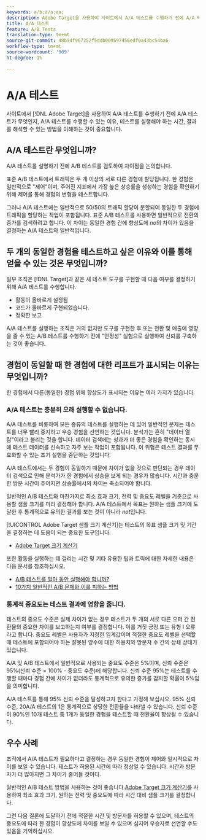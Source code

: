 ```yaml
---
keywords: a/b;a/a;aa;
description: Adobe Target을 사용하여 사이트에서 A/A 테스트를 수행하기 전에 A/A 테스트가 무엇인지, A/A 테스트를 수행할 수 있는 이유, 테스트 실행 시간 및 결과 해석 방법을 이해하는 것이 중요합니다.
title: A/A 테스트
feature: A/B Tests
translation-type: tm+mt
source-git-commit: 48b94f967252f5ddb009597456edf0a43bc54ba6
workflow-type: tm+mt
source-wordcount: '909'
ht-degree: 1%

---
```



# A/A 테스트

사이트에서 [!DNL Adobe Target]을 사용하여 A/A 테스트를 수행하기 전에 A/A 테스트가 무엇인지, A/A 테스트를 수행할 수 있는 이유, 테스트를 실행해야 하는 시간, 결과를 해석할 수 있는 방법을 이해하는 것이 중요합니다.

## A/A 테스트란 무엇입니까?

A/A 테스트를 설명하기 전에 A/B 테스트를 검토하여 차이점을 논의합니다.

표준 A/B 테스트에서 트래픽은 두 개 이상의 서로 다른 경험에 할당됩니다. 한 경험은 일반적으로 &quot;제어&quot;이며, 주어진 지표에서 가장 높은 상승률을 생성하는 경험을 확인하기 위해 제어를 통해 경험의 변형을 테스트합니다.

그러나 A/A 테스트에는 일반적으로 50/50의 트래픽 할당이 분할되어 동일한 두 경험에 트래픽을 할당하는 작업이 포함됩니다. 표준 A/B 테스트를 사용하면 일반적으로 전환의 증가를 검색하려고 합니다. 이 차이는 동일한 경험 간에 향상도에 *no*&#x200B;의 차이가 있음을 결정하는 A/A 테스트와 일반적입니다.

## 두 개의 동일한 경험을 테스트하고 싶은 이유와 이를 통해 얻을 수 있는 것은 무엇입니까?

일부 조직은 [!DNL Target]과 같은 새 테스트 도구를 구현할 때 다음 여부를 결정하기 위해 A/A 테스트를 수행합니다.

* 활동이 올바르게 설정됨
* 코드가 올바르게 구현되었습니다.
* 정확한 보고

A/A 테스트를 실행하는 조직은 거의 없지만 도구를 구현한 후 또는 전환 및 매출에 영향을 줄 수 있는 A/B 테스트를 수행하기 전에 &quot;안정성&quot; 실험으로 실행하여 신뢰를 구축하는 것이 좋습니다.

## 경험이 동일할 때 한 경험에 대한 리프트가 표시되는 이유는 무엇입니까?

한 경험에서 다른(동일한) 경험 위에 향상도가 표시되는 이유는 여러 가지가 있습니다.

### A/A 테스트는 충분히 오래 실행할 수 없습니다.

A/A 테스트를 비롯하여 모든 종류의 테스트를 실행하는 데 있어 일반적인 문제는 테스트를 너무 빨리 중지하고 우승 경험을 선언하는 것입니다. 분석가는 흔히 &quot;데이터 열람&quot;이라고 불리는 것을 합니다. 데이터 검색에는 성과가 더 좋은 경험을 확인하는 동시에 테스트 데이터를 신속하고 자주 보는 작업이 포함됩니다. 이 위험은 테스트 결과를 무효화할 수 있는 조기 실행을 중단하는 것입니다.

A/A 테스트에서는 두 경험이 동일하기 때문에 차이가 없을 것으로 판단되는 경우 데이터 검색으로 인해 분석가가 한 경험에서 상승을 보게 되는 경우가 많습니다. 시간과 충분한 방문 시간이 주어지면 상승률에서의 차이는 축소되어야 합니다.

일반적인 A/B 테스트와 마찬가지로 최소 효과 크기, 전력 및 중요도 레벨을 기준으로 사용할 샘플 크기를 미리 결정해야 합니다. A/A 테스트에서 목표는 원하는 샘플 크기에 도달한 후 통계적으로 유의한 결과를 보는 것이 아니라 *not*&#x200B;입니다.

[!UICONTROL Adobe Target 샘플 크기 계산기]는 테스트의 목표 샘플 크기 및 기간을 결정하는 데 도움이 되는 중요한 도구입니다.

* [Adobe Target 크기 계산기](/help/c-activities/t-test-ab/sample-size-determination.md#section_6B8725BD704C4AFE939EF2A6B6E834E6)

또한 활동을 실행하는 데 걸리는 시간 및 기타 유용한 팁과 트릭에 대한 자세한 내용은 다음 문서를 참조하십시오.

* [A/B 테스트를 얼마 동안 실행해야 합니까?](/help/c-activities/t-test-ab/sample-size-determination.md)
* [10가지 일반적인 A/B 문제와 이를 피하는 방법](/help/c-activities/t-test-ab/common-ab-testing-pitfalls.md)

### 통계적 중요도는 테스트 결과에 영향을 줍니다.

테스트의 중요도 수준은 실제 차이가 없는 경우 테스트가 두 개의 서로 다른 오퍼 간 전환율의 중요한 차이를 보고하는지 여부를 결정합니다. 이를 거짓 긍정 또는 유형 I 오류라고 합니다. 중요도 레벨은 사용자가 지정한 임계값이며 적절한 중요도 레벨을 선택할 때 테스트에 포함되어야 하는 잘못된 양수에 대한 허용치와 방문자 수 간의 상쇄 상태가 있습니다.

A/A 및 A/B 테스트에서 일반적으로 사용되는 중요도 수준은 5%이며, 신뢰 수준은 95%(신뢰 수준 = 100% - 중요도 수준)에 해당합니다. 신뢰 수준 95%는 테스트를 수행할 때마다 경험 간에 차이가 없더라도 통계적으로 유의한 증가를 감지할 확률이 5%임을 의미합니다.

A/A 테스트를 통해 95% 신뢰 수준을 달성하고자 한다고 가정해 보십시오. 95% 신뢰 수준, 20A/A 테스트의 1은 통계적으로 상당한 전환율을 나타낼 수 있습니다. 신뢰 수준이 90%인 10개 테스트 중 1개가 동일한 경험을 테스트할 때 전환율이 향상될 수 있습니다.

## 우수 사례

조직에서 A/A 테스트가 필요하다고 결정하는 경우 동일한 경험이 제어와 일시적으로 차이를 보일 수 있습니다. 테스트가 허용된 시간에 따라 정상일 수 있습니다. 시간과 방문자가 더 많아지면 그 차이가 줄어들 것이다.

일반적인 A/B 테스트 방법을 사용하는 것이 좋습니다.[Adobe Target 크기 계산기](/help/c-activities/t-test-ab/sample-size-determination.md#section_6B8725BD704C4AFE939EF2A6B6E834E6)를 사용하여 최소 효과 크기, 원하는 전력 및 중요도에 따라 시간 대비 샘플 크기를 결정합니다.

그런 다음 결론에 도달하기 전에 적절한 시간 및 방문자를 허용할 수 있으며, 테스트의 중요도에 따라 한 경험이 향상도에 차이를 보일 수 있으며 심지어 우승자로 선언할 수도 있음을 기억하십시오.
